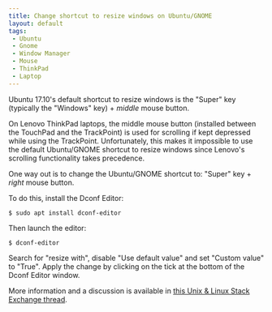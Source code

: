 ```yaml
---
title: Change shortcut to resize windows on Ubuntu/GNOME
layout: default
tags:
 - Ubuntu
 - Gnome
 - Window Manager
 - Mouse
 - ThinkPad
 - Laptop
---
```


Ubuntu 17.10's default shortcut to resize windows is the "Super" key (typically the "Windows" key) + *middle* mouse button.

On Lenovo ThinkPad laptops, the middle mouse button (installed between the TouchPad and the TrackPoint) is used for scrolling if kept depressed while using the TrackPoint. Unfortunately, this makes it impossible to use the default Ubuntu/GNOME shortcut to resize windows since Lenovo's scrolling functionality takes precedence.

One way out is to change the Ubuntu/GNOME shortcut to: "Super" key + *right* mouse button.

To do this, install the Dconf Editor:
```shell
$ sudo apt install dconf-editor
```

Then launch the editor:
```shell
$ dconf-editor
```

Search for "resize with", disable "Use default value" and set "Custom value" to "True". Apply the change by clicking on the tick at the bottom of the Dconf Editor window.

More information and a discussion is available in [this Unix &amp; Linux Stack Exchange thread](https://unix.stackexchange.com/questions/28514/how-to-get-altright-mouse-to-resize-windows-again).
